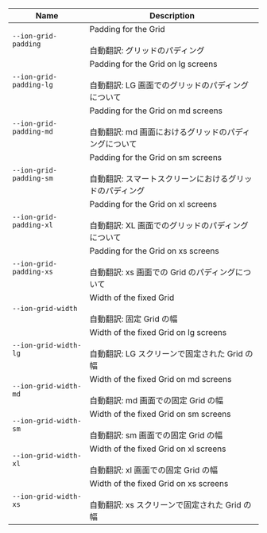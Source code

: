 | Name                    | Description                                                                                            |
| ----------------------- | ------------------------------------------------------------------------------------------------------ |
| `--ion-grid-padding`    | Padding for the Grid<br /><br />自動翻訳: グリッドのパディング                                         |
| `--ion-grid-padding-lg` | Padding for the Grid on lg screens<br /><br />自動翻訳: LG 画面でのグリッドのパディングについて        |
| `--ion-grid-padding-md` | Padding for the Grid on md screens<br /><br />自動翻訳: md 画面におけるグリッドのパディングについて    |
| `--ion-grid-padding-sm` | Padding for the Grid on sm screens<br /><br />自動翻訳: スマートスクリーンにおけるグリッドのパディング |
| `--ion-grid-padding-xl` | Padding for the Grid on xl screens<br /><br />自動翻訳: XL 画面でのグリッドのパディングについて        |
| `--ion-grid-padding-xs` | Padding for the Grid on xs screens<br /><br />自動翻訳: xs 画面での Grid のパディングについて          |
| `--ion-grid-width`      | Width of the fixed Grid<br /><br />自動翻訳: 固定 Grid の幅                                            |
| `--ion-grid-width-lg`   | Width of the fixed Grid on lg screens<br /><br />自動翻訳: LG スクリーンで固定された Grid の幅         |
| `--ion-grid-width-md`   | Width of the fixed Grid on md screens<br /><br />自動翻訳: md 画面での固定 Grid の幅                   |
| `--ion-grid-width-sm`   | Width of the fixed Grid on sm screens<br /><br />自動翻訳: sm 画面での固定 Grid の幅                   |
| `--ion-grid-width-xl`   | Width of the fixed Grid on xl screens<br /><br />自動翻訳: xl 画面での固定 Grid の幅                   |
| `--ion-grid-width-xs`   | Width of the fixed Grid on xs screens<br /><br />自動翻訳: xs スクリーンで固定された Grid の幅         |
